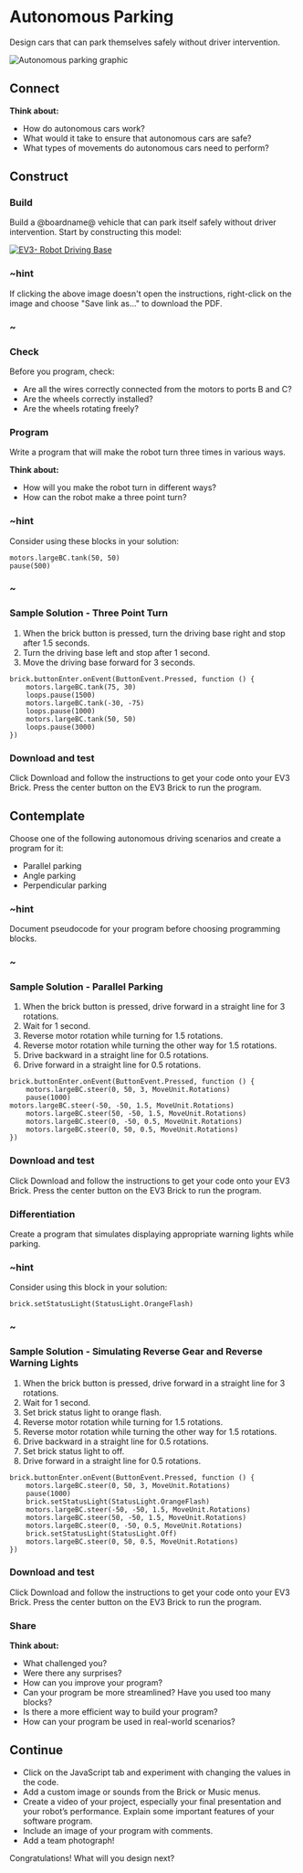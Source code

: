 # Autonomous Parking

Design cars that can park themselves safely without driver intervention.

![Autonomous parking graphic](/static/coding/autonomous-parking/auto-parking-connect.jpg)

## Connect

**Think about:**

* How do autonomous cars work?
* What would it take to ensure that autonomous cars are safe?
* What types of movements do autonomous cars need to perform?

## Construct

### Build

Build a @boardname@ vehicle that can park itself safely without driver intervention. Start by constructing this model:

[![EV3- Robot Driving Base](/static/coding/autonomous-parking/ev3-robot-driving-base.jpg)](https://le-www-live-s.legocdn.com/sc/media/lessons/mindstorms-ev3/building-instructions/ev3-rem-driving-base-79bebfc16bd491186ea9c9069842155e.pdf)

### ~hint

If clicking the above image doesn't open the instructions, right-click on the image and choose "Save link as..." to download the PDF.

### ~

### Check

Before you program, check:

* Are all the wires correctly connected from the motors to ports B and C?
* Are the wheels correctly installed?
* Are the wheels rotating freely?

### Program

Write a program that will make the robot turn three times in various ways.

**Think about:**

* How will you make the robot turn in different ways?
* How can the robot make a three point turn?

### ~hint

Consider using these blocks in your solution:

```block
motors.largeBC.tank(50, 50)
pause(500)
```

### ~

### Sample Solution - Three Point Turn

1. When the brick button is pressed, turn the driving base right and stop after 1.5 seconds.
2. Turn the driving base left and stop after 1 second.
3. Move the driving base forward for 3 seconds.

```blocks
brick.buttonEnter.onEvent(ButtonEvent.Pressed, function () {
    motors.largeBC.tank(75, 30)
    loops.pause(1500)
    motors.largeBC.tank(-30, -75)
    loops.pause(1000)
    motors.largeBC.tank(50, 50)
    loops.pause(3000)
})
```

### Download and test

Click Download and follow the instructions to get your code onto your EV3 Brick. Press the center button on the EV3 Brick to run the program.

## Contemplate

Choose one of the following autonomous driving scenarios and create a program for it:

* Parallel parking
* Angle parking
* Perpendicular parking

### ~hint

Document pseudocode for your program before choosing programming blocks.

### ~

### Sample Solution - Parallel Parking

1. When the brick button is pressed, drive forward in a straight line for 3 rotations.
2. Wait for 1 second.
3. Reverse motor rotation while turning for 1.5 rotations.
4. Reverse motor rotation while turning the other way for 1.5 rotations.
5. Drive backward in a straight line for 0.5 rotations.
6. Drive forward in a straight line for 0.5 rotations.

```blocks
brick.buttonEnter.onEvent(ButtonEvent.Pressed, function () {
    motors.largeBC.steer(0, 50, 3, MoveUnit.Rotations)
    pause(1000)
motors.largeBC.steer(-50, -50, 1.5, MoveUnit.Rotations)
    motors.largeBC.steer(50, -50, 1.5, MoveUnit.Rotations)
    motors.largeBC.steer(0, -50, 0.5, MoveUnit.Rotations)
    motors.largeBC.steer(0, 50, 0.5, MoveUnit.Rotations)
})
```

### Download and test

Click Download and follow the instructions to get your code onto your EV3 Brick. Press the center button on the EV3 Brick to run the program.

### Differentiation

Create a program that simulates displaying appropriate warning lights while parking.

### ~hint

Consider using this block in your solution:

```block
brick.setStatusLight(StatusLight.OrangeFlash)
```

### ~

### Sample Solution - Simulating Reverse Gear and Reverse Warning Lights

1. When the brick button is pressed, drive forward in a straight line for 3 rotations.
2. Wait for 1 second.
3. Set brick status light to orange flash.
4. Reverse motor rotation while turning for 1.5 rotations.
5. Reverse motor rotation while turning the other way for 1.5 rotations.
6. Drive backward in a straight line for 0.5 rotations.
7. Set brick status light to off.
8. Drive forward in a straight line for 0.5 rotations.

```blocks
brick.buttonEnter.onEvent(ButtonEvent.Pressed, function () {
    motors.largeBC.steer(0, 50, 3, MoveUnit.Rotations)
    pause(1000)
    brick.setStatusLight(StatusLight.OrangeFlash)
    motors.largeBC.steer(-50, -50, 1.5, MoveUnit.Rotations)
    motors.largeBC.steer(50, -50, 1.5, MoveUnit.Rotations)
    motors.largeBC.steer(0, -50, 0.5, MoveUnit.Rotations)
    brick.setStatusLight(StatusLight.Off)
    motors.largeBC.steer(0, 50, 0.5, MoveUnit.Rotations)
})
```

### Download and test

Click Download and follow the instructions to get your code onto your EV3 Brick. Press the center button on the EV3 Brick to run the program.

### Share

**Think about:**

* What challenged you?
* Were there any surprises?
* How can you improve your program?
* Can your program be more streamlined? Have you used too many blocks?
* Is there a more efficient way to build your program?
* How can your program be used in real-world scenarios?

## Continue

* Click on the JavaScript tab and experiment with changing the values in the code.
* Add a custom image or sounds from the Brick or Music menus.
* Create a video of your project, especially your final presentation and your robot’s performance. Explain some important features of your software program.
* Include an image of your program with comments.
* Add a team photograph!

Congratulations! What will you design next?